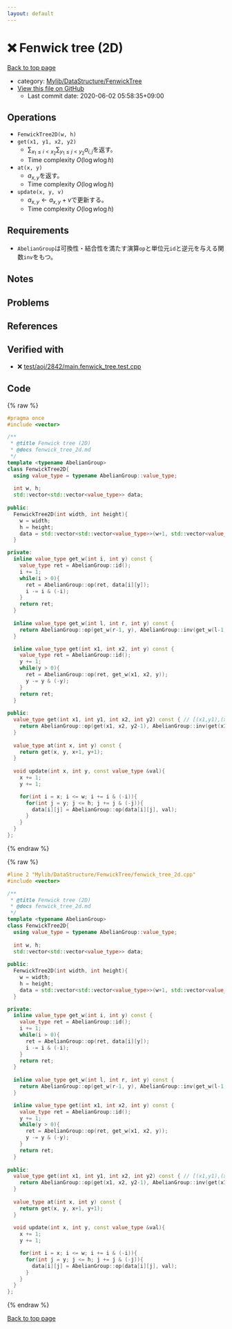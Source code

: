 ```yaml
---
layout: default
---
```


<!-- mathjax config similar to math.stackexchange -->
<script type="text/javascript" async
  src="https://cdnjs.cloudflare.com/ajax/libs/mathjax/2.7.5/MathJax.js?config=TeX-MML-AM_CHTML">
</script>
<script type="text/x-mathjax-config">
  MathJax.Hub.Config({
    TeX: { equationNumbers: { autoNumber: "AMS" }},
    tex2jax: {
      inlineMath: [ ['$','$'] ],
      processEscapes: true
    },
    "HTML-CSS": { matchFontHeight: false },
    displayAlign: "left",
    displayIndent: "2em"
  });
</script>

<script type="text/javascript" src="https://cdnjs.cloudflare.com/ajax/libs/jquery/3.4.1/jquery.min.js"></script>
<script src="https://cdn.jsdelivr.net/npm/jquery-balloon-js@1.1.2/jquery.balloon.min.js" integrity="sha256-ZEYs9VrgAeNuPvs15E39OsyOJaIkXEEt10fzxJ20+2I=" crossorigin="anonymous"></script>
<script type="text/javascript" src="../../../../assets/js/copy-button.js"></script>
<link rel="stylesheet" href="../../../../assets/css/copy-button.css" />


# :x: Fenwick tree (2D)

<a href="../../../../index.html">Back to top page</a>

* category: <a href="../../../../index.html#2f58e2c328298747e7665b6f6b5791ad">Mylib/DataStructure/FenwickTree</a>
* <a href="{{ site.github.repository_url }}/blob/master/Mylib/DataStructure/FenwickTree/fenwick_tree_2d.cpp">View this file on GitHub</a>
    - Last commit date: 2020-06-02 05:58:35+09:00




## Operations

- `FenwickTree2D(w, h)`
- `get(x1, y1, x2, y2)`
	- $\sum_{x_1 \le i \lt x_2} \sum_{y_1 \le j \lt y_2} a_{i, j}$を返す。
	- Time complexity $O(\log w \log h)$
- `at(x, y)`
	- $a_{x, y}$を返す。
	- Time complexity $O(\log w \log h)$
- `update(x, y, v)`
	- $a_{x, y} \leftarrow a_{x, y} + v$で更新する。
	- Time complexity $O(\log w \log h)$

## Requirements

- `AbelianGroup`は可換性・結合性を満たす演算`op`と単位元`id`と逆元を与える関数`inv`をもつ。

## Notes

## Problems

## References
 


## Verified with

* :x: <a href="../../../../verify/test/aoj/2842/main.fenwick_tree.test.cpp.html">test/aoj/2842/main.fenwick_tree.test.cpp</a>


## Code

<a id="unbundled"></a>
{% raw %}
```cpp
#pragma once
#include <vector>

/**
 * @title Fenwick tree (2D)
 * @docs fenwick_tree_2d.md
 */
template <typename AbelianGroup>
class FenwickTree2D{
  using value_type = typename AbelianGroup::value_type;
      
  int w, h;
  std::vector<std::vector<value_type>> data;
      
public:
  FenwickTree2D(int width, int height){
    w = width;
    h = height;
    data = std::vector<std::vector<value_type>>(w+1, std::vector<value_type>(h+1));
  }

private:
  inline value_type get_w(int i, int y) const {
    value_type ret = AbelianGroup::id();
    i += 1;
    while(i > 0){
      ret = AbelianGroup::op(ret, data[i][y]);
      i -= i & (-i);
    }
    return ret;
  }
  
  inline value_type get_w(int l, int r, int y) const {
    return AbelianGroup::op(get_w(r-1, y), AbelianGroup::inv(get_w(l-1, y)));
  }

  inline value_type get(int x1, int x2, int y) const {
    value_type ret = AbelianGroup::id();
    y += 1;
    while(y > 0){
      ret = AbelianGroup::op(ret, get_w(x1, x2, y));
      y -= y & (-y);
    }
    return ret;
  }
  
public:
  value_type get(int x1, int y1, int x2, int y2) const { // [(x1,y1),(x2,y2))
    return AbelianGroup::op(get(x1, x2, y2-1), AbelianGroup::inv(get(x1, x2, y1-1)));
  }
     
  value_type at(int x, int y) const {
    return get(x, y, x+1, y+1);
  }
     
  void update(int x, int y, const value_type &val){
    x += 1;
    y += 1;

    for(int i = x; i <= w; i += i & (-i)){
      for(int j = y; j <= h; j += j & (-j)){
        data[i][j] = AbelianGroup::op(data[i][j], val);
      }
    }
  }
};

```
{% endraw %}

<a id="bundled"></a>
{% raw %}
```cpp
#line 2 "Mylib/DataStructure/FenwickTree/fenwick_tree_2d.cpp"
#include <vector>

/**
 * @title Fenwick tree (2D)
 * @docs fenwick_tree_2d.md
 */
template <typename AbelianGroup>
class FenwickTree2D{
  using value_type = typename AbelianGroup::value_type;
      
  int w, h;
  std::vector<std::vector<value_type>> data;
      
public:
  FenwickTree2D(int width, int height){
    w = width;
    h = height;
    data = std::vector<std::vector<value_type>>(w+1, std::vector<value_type>(h+1));
  }

private:
  inline value_type get_w(int i, int y) const {
    value_type ret = AbelianGroup::id();
    i += 1;
    while(i > 0){
      ret = AbelianGroup::op(ret, data[i][y]);
      i -= i & (-i);
    }
    return ret;
  }
  
  inline value_type get_w(int l, int r, int y) const {
    return AbelianGroup::op(get_w(r-1, y), AbelianGroup::inv(get_w(l-1, y)));
  }

  inline value_type get(int x1, int x2, int y) const {
    value_type ret = AbelianGroup::id();
    y += 1;
    while(y > 0){
      ret = AbelianGroup::op(ret, get_w(x1, x2, y));
      y -= y & (-y);
    }
    return ret;
  }
  
public:
  value_type get(int x1, int y1, int x2, int y2) const { // [(x1,y1),(x2,y2))
    return AbelianGroup::op(get(x1, x2, y2-1), AbelianGroup::inv(get(x1, x2, y1-1)));
  }
     
  value_type at(int x, int y) const {
    return get(x, y, x+1, y+1);
  }
     
  void update(int x, int y, const value_type &val){
    x += 1;
    y += 1;

    for(int i = x; i <= w; i += i & (-i)){
      for(int j = y; j <= h; j += j & (-j)){
        data[i][j] = AbelianGroup::op(data[i][j], val);
      }
    }
  }
};

```
{% endraw %}

<a href="../../../../index.html">Back to top page</a>

